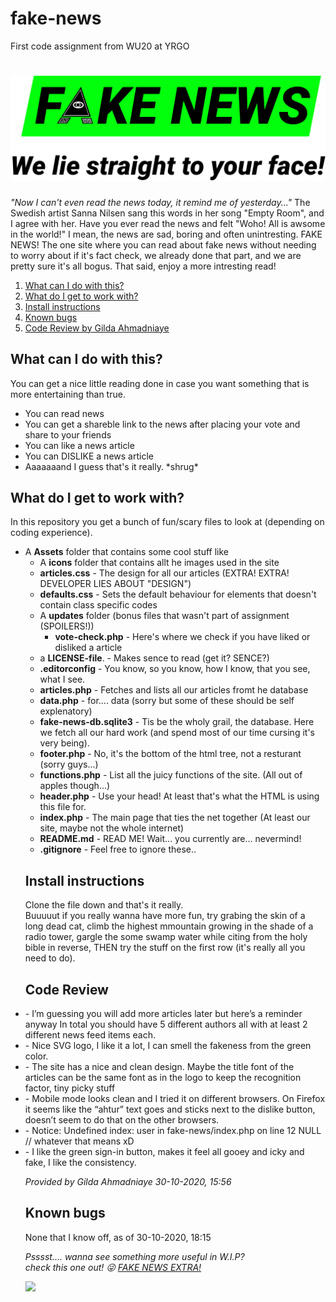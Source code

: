 # fake-news
First code assignment from WU20 at YRGO

<h1><img src="/Assets/icons/fake_news_medium.svg"></h1>

<p>
    <em>"Now I can't even read the news today, it remind me of yesterday..."</em>
            The Swedish artist Sanna Nilsen sang this words in her song "Empty Room", and I agree with her.
            Have you ever read the news and felt "Woho! All is awsome in the world!" I mean, the news are sad, boring and often unintresting.
            FAKE NEWS! The one site where you can read about fake news without needing to worry about if it's fact check, we already done that part,
            and we are pretty sure it's all bogus. That said, enjoy a more intresting read!
</p>

<nav>
    <ol>
        <li><a href="https://github.com/JoeyJaySWE/fake-news#what-can-i-do-with-this">What can I do with this?</a></li>
        <li><a href="https://github.com/JoeyJaySWE/fake-news#what-do-i-get-to-work-with">What do I get to work with?</a></li>
        <li><a href="https://github.com/JoeyJaySWE/fake-news#install-instructions">Install instructions</a></li>
    <li><a href="https://github.com/JoeyJaySWE/fake-news#known-bugs">Known bugs</a></li>
        <li><a href="https://github.com/JoeyJaySWE/Fake-News#code-review">Code Review by Gilda Ahmadniaye</a></li>
    </ol>
</nav>

<h2>What can I do with this?</h2>

<p>
    You can get a nice little reading done in case you want something that is more entertaining than true.
    <ul>
        <li>You can read news</li>
        <li>You can get a shareble link to the news after placing your vote and share to your friends</li>
        <li>You can like a news article</li>
        <li>You can DISLIKE a news article</li>
        <li>Aaaaaaand I guess that's it really. *shrug*</li>
    </ul> 
</p>

<h2>What do I get to work with?</h2>

In this repository you get a bunch of fun/scary files to look at (depending on coding experience).
<ul>
    <li> 
        A <strong>Assets</strong> folder that contains some cool stuff like
        <ul>
            <li>A <strong>icons</strong> folder that contains allt he images used in the site</li>
            <li><strong>articles.css</strong> - The design for all our articles (EXTRA! EXTRA! DEVELOPER LIES ABOUT "DESIGN")</li>
            <li><strong>defaults.css</strong> - Sets the default behaviour for elements that doesn't contain class specific codes</li>
    </li>
    <li>
        A <strong>updates</strong> folder (bonus files that wasn't part of assignment (SPOILERS!))
        <ul>
            <li><strong>vote-check.php</strong> - Here's where we check if you have liked or disliked a article</li>
        </ul>
    </li>
    <li>a <strong>LICENSE-file</strong>. - Makes sence to read (get it? SENCE?)</li>
    <li><strong>.editorconfig</strong> - You know, so you know, how I know, that you see, what I see.</li>
    <li><strong>articles.php</strong> - Fetches and lists all our articles fromt he database</li>
    <li><strong>data.php</strong> - for.... data (sorry but some of these should be self explenatory)</li>
    <li><strong>fake-news-db.sqlite3</strong> - Tis be the wholy grail, the database. Here we fetch all our hard work (and spend most of our time cursing it's very being).</li>
    <li><strong>footer.php</strong> - No, it's the bottom of the html tree, not a resturant (sorry guys...)</li>
    <li><strong>functions.php</strong> - List all the juicy functions of the site. (All out of apples though...)</li>
    <li><strong>header.php</strong> - Use your head! At least that's what the HTML is using this file for.</li>
    <li><strong>index.php</strong> - The main page that ties the net together (At least our site, maybe not the whole internet)</li>
    <li><strong>README.md</strong> - READ ME! Wait... you currently are... nevermind!</li>
    <li><strong>.gitignore</strong> - Feel free to ignore these..</li>
</ul>


<h2>Install instructions</h2>
<p>
    Clone the file down and that's it really. <br>
    Buuuuut if you really wanna have more fun, try grabing the skin of a long dead cat,
    climb the highest mmountain growing in the shade of a radio tower, 
    gargle the some swamp water while citing from the holy bible in reverse,
    THEN try the stuff on the first row (it's really all you need to do).
</p>

<h2>Code Review</h2>

<li>- I’m guessing you will add more articles later but here’s a reminder anyway In total you should have 5 different authors all with at least 2 different news feed items each.</li>

<li>- Nice SVG logo, I like it a lot, I can smell the fakeness from the green color. </li>

<li>- The site has a nice and clean design. Maybe the title font of the articles can be the same font as in the logo to keep the recognition factor, tiny picky stuff</li>

<li>- Mobile mode looks clean and I tried it on different browsers. On Firefox it seems like the “ahtur” text goes and sticks next to the dislike button, doesn’t seem to do that on the other browsers. </li>

<li>- Notice: Undefined index: user in fake-news/index.php on line 12 NULL // whatever that means xD</li>

<li>- I like the green sign-in button, makes it feel all gooey and icky and fake, I like the consistency.</li>

<em> Provided by Gilda Ahmadniaye <time>30-10-2020, 15:56</time></em>

<h2>Known bugs</h2>

None that I know off, as of <time>30-10-2020, 18:15</time>
<p>

<em>Psssst.... wanna see something more useful in W.I.P?<br> check this one out! &#128540; <a href="https://github.com/JoeyJaySWE/Fake-News-Extra">FAKE NEWS EXTRA!</a></em>

<img src="http://nya.jjd.joeyjaydigital.com/wp-content/uploads/2018/09/Joey-Jay-digital.svg">
</p>